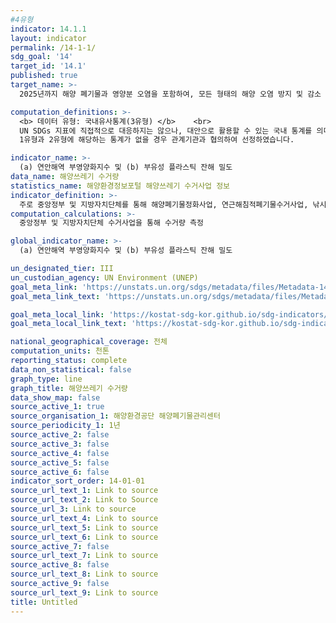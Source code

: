 ```yaml
---
#4유형
indicator: 14.1.1
layout: indicator
permalink: /14-1-1/
sdg_goal: '14'
target_id: '14.1'
published: true
target_name: >-
  2025년까지 해양 폐기물과 영양분 오염을 포함하여, 모든 형태의 해양 오염 방지 및 감소

computation_definitions: >-
  <b> 데이터 유형: 국내유사통계(3유형) </b>    <br>
  UN SDGs 지표에 직접적으로 대응하지는 않으나, 대안으로 활용할 수 있는 국내 통계를 의미합니다.    <br>
  1유형과 2유형에 해당하는 통계가 없을 경우 관계기관과 협의하여 선정하였습니다.

indicator_name: >-
  (a) 연안해역 부영양화지수 및 (b) 부유성 플라스틱 잔해 밀도
data_name: 해양쓰레기 수거량
statistics_name: 해양환경정보포털 해양쓰레기 수거사업 정보
indicator_definition: >-
  주로 중앙정부 및 지방자치단체를 통해 해양폐기물정화사업, 연근해침적폐기물수거사업, 낚시터 환경개선사업, 유류피해지역 지원 사업 등 다양한 수거사업의 결과를 바탕으로 해양쓰레기의 수거량을 측정하며 크게 해안쓰레기, 부유쓰레기, 침적쓰레기로 분류함
computation_calculations: >-
  중앙정부 및 지방자치단체 수거사업을 통해 수거량 측정

global_indicator_name: >-
  (a) 연안해역 부영양화지수 및 (b) 부유성 플라스틱 잔해 밀도

un_designated_tier: III
un_custodian_agency: UN Environment (UNEP)
goal_meta_link: 'https://unstats.un.org/sdgs/metadata/files/Metadata-14-01-01.pdf'
goal_meta_link_text: 'https://unstats.un.org/sdgs/metadata/files/Metadata-14-01-01.pdf'

goal_meta_local_link: 'https://kostat-sdg-kor.github.io/sdg-indicators/public/data/Metadata-14-01-01_KOR.pdf'
goal_meta_local_link_text: 'https://kostat-sdg-kor.github.io/sdg-indicators/public/data/Metadata-14-01-01_KOR.pdf'

national_geographical_coverage: 전체
computation_units: 천톤
reporting_status: complete
data_non_statistical: false
graph_type: line
graph_title: 해양쓰레기 수거량
data_show_map: false
source_active_1: true
source_organisation_1: 해양환경공단 해양폐기물관리센터
source_periodicity_1: 1년
source_active_2: false
source_active_3: false
source_active_4: false
source_active_5: false
source_active_6: false
indicator_sort_order: 14-01-01
source_url_text_1: Link to source
source_url_text_2: Link to Source
source_url_3: Link to source
source_url_text_4: Link to source
source_url_text_5: Link to source
source_url_text_6: Link to source
source_active_7: false
source_url_text_7: Link to source
source_active_8: false
source_url_text_8: Link to source
source_active_9: false
source_url_text_9: Link to source
title: Untitled
---
```

